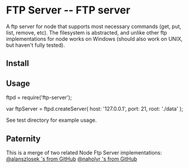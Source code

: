 # FTP Server -- FTP server

A ftp server for node that supports most necessary commands (get, put, list, remove, etc).  The filesystem is abstracted, and unlike other ftp implementations for node works on Windows (should also work on UNIX, but haven't fully tested).

## Install

## Usage

ftpd = require('ftp-server');

var ftpServer = ftpd.createServer(
	host: '127.0.0.1',
	port: 21,
	root: './data'
);

See test directory for example usage.

## Paternity

This is a merge of two related Node Ftp Server implementations:
[@alanszlosek 's from GitHub](https://github.com/alanszlosek/nodeftpd)
[@naholyr 's from GitHub](https://github.com/naholyr/node-ftp-server)
